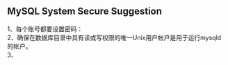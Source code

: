MySQL System Secure Suggestion
---
1、每个账号都要设置密码：   
2、确保在数据库目录中具有读或写权限的唯一Unix用户帐户是用于运行mysqld的帐户。    
3、